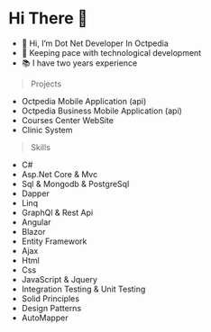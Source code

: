 # Hi There 👋
- 👋 Hi, I’m Dot Net Developer In Octpedia
- 👀 Keeping pace with technological development
- 📚 I have two years experience

> Projects
- Octpedia Mobile Application (api)
- Octpedia Business Mobile Application (api)
- Courses Center WebSite
- Clinic System

> Skills
- C# 
- Asp.Net Core & Mvc 
- Sql & Mongodb & PostgreSql
- Dapper
- Linq
- GraphQl & Rest Api
- Angular
- Blazor 
- Entity Framework
- Ajax
- Html
- Css
- JavaScript & Jquery
- Integration Testing & Unit Testing
- Solid Principles
- Design Patterns
- AutoMapper
<!---
AbdallahDotNet/AbdallahDotNet is a ✨ special ✨ repository because its `README.md` (this file) appears on your GitHub profile.
You can click the Preview link to take a look at your changes.
--->
